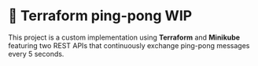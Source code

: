 # 🏓 Terraform ping-pong WIP

This project is a custom implementation using **Terraform** and **Minikube**
featuring two REST APIs that continuously exchange ping-pong messages every 5
seconds.
